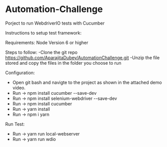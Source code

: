# Automation-Challenge
Porject to run WebdriverIO tests with Cucumber 

Instructions to setup test framework:

Requirements:
Node Version 6 or higher

Steps to follow:
-Clone the git repo https://github.com/AparajitaDubey/AutomationChallenge.git
-Unzip the file stored and copy the files in the folder you choose to run

Configuration:
- Open git bash and navigte to the project as shown in the attached demo video.
- Run -> npm install cucumber --save-dev
- Run -> npm install selenium-webdriver --save-dev
- Run -> npm install cucumber
- Run -> yarn install
- Run -> npm i yarn

Run Test:
- Run -> yarn run local-webserver
- Run -> yarn run wdio
